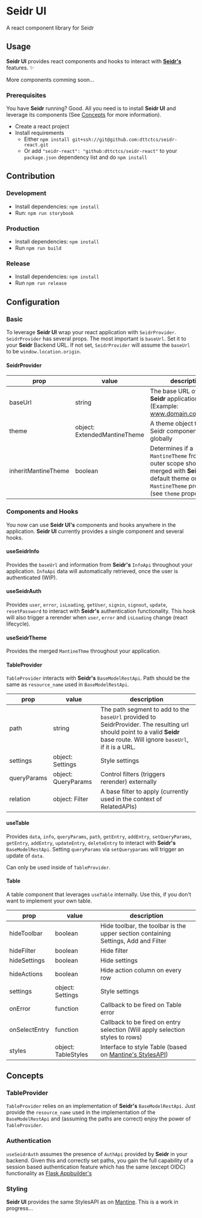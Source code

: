 # Seidr UI

A react component library for Seidr

## Usage

**Seidr UI** provides react components and hooks to interact with [**Seidr's**](https://github.com/dttctcs/seidr) features. :sparkles:

More components comming soon...

### Prerequisites

You have **Seidr** running? Good. All you need is to install **Seidr UI** and leverage its components (See [Concepts](#Concepts) for more information).

- Create a react project
- Install requirements
  - Either `npm install git+ssh://git@github.com:dttctcs/seidr-react.git`
  - Or add `"seidr-react": "github:dttctcs/seidr-react"` to your `package.json` dependency list and do `npm install`

## Contribution

### Development

- Install dependencies: `npm install`
- Run: `npm run storybook`

### Production

- Install dependencies: `npm install`
- Run `npm run build`

### Release

- Install dependencies: `npm install`
- Run `npm run release`

## Configuration

### Basic

To leverage **Seidr UI** wrap your react application with `SeidrProvider`. `SeidrProvider` has several props. The most important is `baseUrl`. Set it to your **Seidr** Backend URL. If not set, `SeidrProvider` will assume the `baseUrl` to be `window.location.origin`.

#### SeidrProvider

| prop                | value                        | description                                                                                                                                              |
| ------------------- | ---------------------------- | -------------------------------------------------------------------------------------------------------------------------------------------------------- |
| baseUrl             | string                       | The base URL of your **Seidr** application. (Example: www.domain.com/api/v1)                                                                             |
| theme               | object: ExtendedMantineTheme | A theme object to style Seidr components (Table) globally                                                                                                |
| inheritMantineTheme | boolean                      | Determines if a `MantineTheme` from an outer scope should be merged with **Seidr's** default theme or the `MantineTheme` provided (see `theme` property) |

### Components and Hooks

You now can use **Seidr UI's** components and hooks anywhere in the application. **Seidr UI** currently provides a single component and several hooks.

#### useSeidrInfo

Provides the `baseUrl` and information from **Seidr's** `InfoApi` throughout your application. `InfoApi` data will automatically retrieved, once the user is authenticated (WIP).

#### useSeidrAuth

Provides `user`, `error`, `isLoading`, `getUser`, `signin`, `signout`, `update`, `resetPassword` to interact with **Seidr's** authentication functionality. This hook will also trigger a rerender when `user`, `error` and `isLoading` change (react lifecycle).

#### useSeidrTheme

Provides the merged `MantineThme` throughout your application.

#### TableProvider

`TableProvider` interacts with **Seidr's** `BaseModelRestApi`. Path should be the same as `resource_name` used in `BaseModelRestApi`.

| prop        | value               | description                                                                                                                                                                |
| ----------- | ------------------- | -------------------------------------------------------------------------------------------------------------------------------------------------------------------------- |
| path        | string              | The path segment to add to the `baseUrl` provided to SeidrProvider. The resulting url should point to a valid **Seidr** base route. Will ignore `baseUrl`, if it is a URL. |
| settings    | object: Settings    | Style settings                                                                                                                                                             |
| queryParams | object: QueryParams | Control filters (triggers rerender) externally                                                                                                                             |
| relation    | object: Filter      | A base filter to apply (currently used in the context of RelatedAPIs)                                                                                                      |

#### useTable

Provides `data`, `info`, `queryParams`, `path`, `getEntry`, `addEntry`, `setQueryParams`, `getEntry`, `addEntry`, `updateEntry`, `deleteEntry` to interact with **Seidr's** `BaseModelRestApi`. Setting `queryParams` via `setQueryparams` will trigger an update of `data`.

Can only be used inside of `TableProvider`.

#### Table

A table component that leverages `useTable` internally. Use this, if you don't want to implement your own table.

| prop          | value               | description                                                                                        |
| ------------- | ------------------- | -------------------------------------------------------------------------------------------------- |
| hideToolbar   | boolean             | Hide toolbar, the toolbar is the upper section containing Settings, Add and Filter                 |
| hideFilter    | boolean             | Hide filter                                                                                        |
| hideSettings  | boolean             | Hide settings                                                                                      |
| hideActions   | boolean             | Hide action column on every row                                                                    |
| settings      | object: Settings    | Style settings                                                                                     |
| onError       | function            | Callback to be fired on Table error                                                                |
| onSelectEntry | function            | Callback to be fired on entry selection (Will apply selection styles to rows)                      |
| styles        | object: TableStyles | Interface to style Table (based on [Mantine's StylesAPI](https://mantine.dev/theming/styles-api/)) |

## Concepts

### TableProvider

`TableProvider` relies on an implementation of **Seidr's** `BaseModelRestApi`. Just provide the `resource_name` used in the implementation of the `BaseModelRestApi` and (assuming the paths are correct) enjoy the power of `TableProvider`.

### Authentication

`useSeidrAuth` assumes the presence of `AuthApi` provided by **Seidr** in your backend. Given this and correctly set paths, you gain the full capability of a session based authentication feature which has the same (except OIDC) functionality as [Flask Appbuilder's](https://flask-appbuilder.readthedocs.io/en/latest/security.html)

### Styling

**Seidr UI** provides the same StylesAPI as on [Mantine](https://mantine.dev/theming/styles-api/). This is a work in progress...
